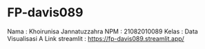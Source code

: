 # FP-davis089
 Nama  : Khoirunisa Jannatuzzahra
 NPM   : 21082010089
 Kelas : Data Visualisasi A
 Link streamlit : https://fp-davis089.streamlit.app/
